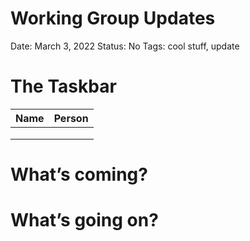 # Working Group Updates

Date: March 3, 2022
Status: No
Tags: cool stuff, update

# The Taskbar

| Name | Person |
| --- | --- |
|  |  |
|  |  |
|  |  |

# What’s coming?

# What’s going on?